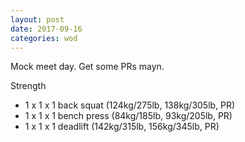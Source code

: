 ```yaml
---
layout: post
date: 2017-09-16
categories: wod
---
```


<!--
**Chris - <span></span>**
-->

Mock meet day. Get some PRs mayn.

Strength
- 1 x 1 x 1 back squat (124kg/275lb, 138kg/305lb, PR)
- 1 x 1 x 1 bench press (84kg/185lb, 93kg/205lb, PR)
- 1 x 1 x 1 deadlift (142kg/315lb, 156kg/345lb, PR)
